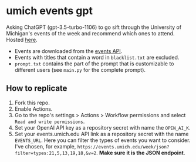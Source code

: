 # umich events gpt

Asking ChatGPT (gpt-3.5-turbo-1106) to go sift through the University of Michigan's events of the week and recommend which ones to attend.
Hosted [here](https://emiliocantuc.github.io/umich-events-gpt/).

- Events are downloaded from the [events API](https://events.umich.edu/week/json).
- Events with titles that contain a word in `blacklist.txt` are excluded.
- `prompt.txt` contains the part of the prompt that is customizable to different users (see `main.py` for the complete prompt).

## How to replicate
1. Fork this repo.
2. Enable Actions.
3. Go to the repo's settings > Actions > Workflow permissions and select `Read and write permissions`.
3. Set your OpenAI API key as a repository secret with name the `OPEN_AI_K`.
4. Set your events.umich.edu API link as a repository secret with the name `EVENTS_URL`. Here you can filter the types of events you want to consider. I've chosen, for example, `https://events.umich.edu/week/json?filter=types:21,5,13,19,18,&v=2`. **Make sure it is the JSON endpoint**.
